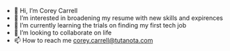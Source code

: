- 👋 Hi, I’m Corey Carrell
- 👀 I’m interested in broadening my resume with new skills and expirences 
- 🌱 I’m currently learning the trials on finding my first tech job
- 💞️ I’m looking to collaborate on life
- 📫 How to reach me corey.carrell@tutanota.com

<!---
Corey Carrell is a ✨ special ✨ repository because its `README.md` (this file) appears on your GitHub profile.
You can click the Preview link to take a look at your changes.
--->
